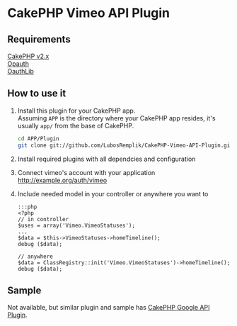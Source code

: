 CakePHP Vimeo API Plugin
=========================

Requirements
------------
[CakePHP v2.x](https://github.com/cakephp/cakephp)   
[Opauth](https://github.com/LubosRemplik/cakephp-opauth)   
[OauthLib](https://github.com/LubosRemplik/oauth_lib)

How to use it
-------------
1.	Install this plugin for your CakePHP app.   
	Assuming `APP` is the directory where your CakePHP app resides, it's usually `app/` from the base of CakePHP.

	```bash
	cd APP/Plugin
	git clone git://github.com/LubosRemplik/CakePHP-Vimeo-API-Plugin.git Vimeo
	```

2.  Install required plugins with all dependcies and configuration

3.  Connect vimeo's account with your application http://example.org/auth/vimeo

4.  Include needed model in your controller or anywhere you want to

		:::php
		<?php   
		// in controller
		$uses = array('Vimeo.VimeoStatuses');   
		...   
		$data = $this->VimeoStatuses->homeTimeline();   
		debug ($data);   

		// anywhere
		$data = ClassRegistry::init('Vimeo.VimeoStatuses')->homeTimeline();   
		debug ($data);   

Sample
------
Not available, but similar plugin and sample has [CakePHP Google API Plugin](https://github.com/LubosRemplik/CakePHP-Google-API-Plugin).
